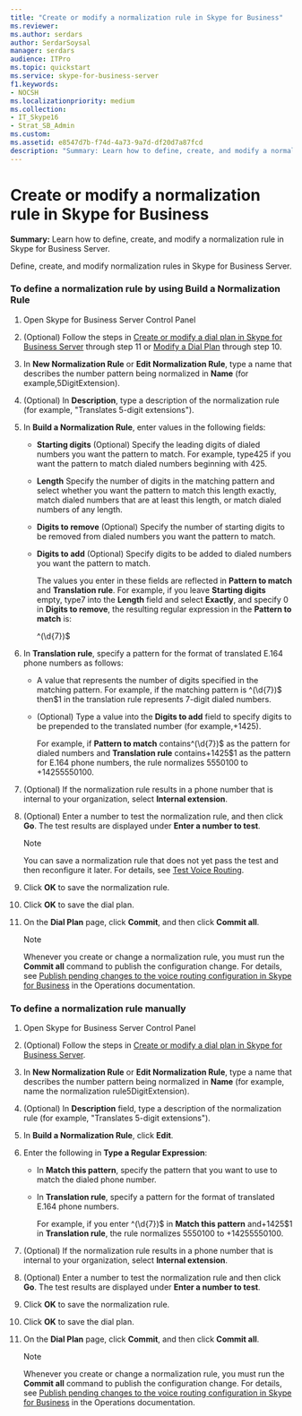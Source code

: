 ```yaml
---
title: "Create or modify a normalization rule in Skype for Business"
ms.reviewer: 
ms.author: serdars
author: SerdarSoysal
manager: serdars
audience: ITPro
ms.topic: quickstart
ms.service: skype-for-business-server
f1.keywords:
- NOCSH
ms.localizationpriority: medium
ms.collection:
- IT_Skype16
- Strat_SB_Admin
ms.custom:
ms.assetid: e8547d7b-f74d-4a73-9a7d-df20d7a87fcd
description: "Summary: Learn how to define, create, and modify a normalization rule in Skype for Business Server."
---
```


# Create or modify a normalization rule in Skype for Business

**Summary:** Learn how to define, create, and modify a normalization rule in Skype for Business Server.

Define, create, and modify normalization rules in Skype for Business Server.

### To define a normalization rule by using Build a Normalization Rule

1. Open Skype for Business Server Control Panel

2. (Optional) Follow the steps in [Create or modify a dial plan in Skype for Business Server](dial-plans.md) through step 11 or [Modify a Dial Plan](/previous-versions/office/lync-server-2013/lync-server-2013-modify-a-dial-plan) through step 10.

3. In **New Normalization Rule** or **Edit Normalization Rule**, type a name that describes the number pattern being normalized in **Name** (for example,5DigitExtension).

4. (Optional) In **Description**, type a description of the normalization rule (for example, "Translates 5-digit extensions").

5. In **Build a Normalization Rule**, enter values in the following fields:

   - **Starting digits** (Optional) Specify the leading digits of dialed numbers you want the pattern to match. For example, type425 if you want the pattern to match dialed numbers beginning with 425.

   - **Length** Specify the number of digits in the matching pattern and select whether you want the pattern to match this length exactly, match dialed numbers that are at least this length, or match dialed numbers of any length.

   - **Digits to remove** (Optional) Specify the number of starting digits to be removed from dialed numbers you want the pattern to match.

   - **Digits to add** (Optional) Specify digits to be added to dialed numbers you want the pattern to match.

     The values you enter in these fields are reflected in **Pattern to match** and **Translation rule**. For example, if you leave **Starting digits** empty, type7 into the **Length** field and select **Exactly**, and specify 0 in **Digits to remove**, the resulting regular expression in the **Pattern to match** is:

     ^(\d{7})$

6. In **Translation rule**, specify a pattern for the format of translated E.164 phone numbers as follows:

   - A value that represents the number of digits specified in the matching pattern. For example, if the matching pattern is ^(\d{7})$ then$1 in the translation rule represents 7-digit dialed numbers.

   - (Optional) Type a value into the **Digits to add** field to specify digits to be prepended to the translated number (for example,+1425).

     For example, if **Pattern to match** contains^(\d{7})$ as the pattern for dialed numbers and **Translation rule** contains+1425$1 as the pattern for E.164 phone numbers, the rule normalizes 5550100 to +14255550100.

7. (Optional) If the normalization rule results in a phone number that is internal to your organization, select **Internal extension**.

8. (Optional) Enter a number to test the normalization rule, and then click **Go**. The test results are displayed under **Enter a number to test**.

    > [!NOTE]
    > You can save a normalization rule that does not yet pass the test and then reconfigure it later. For details, see [Test Voice Routing](/previous-versions/office/lync-server-2013/lync-server-2013-test-voice-routing).

9. Click **OK** to save the normalization rule.

10. Click **OK** to save the dial plan.

11. On the **Dial Plan** page, click **Commit**, and then click **Commit all**.

    > [!NOTE]
    > Whenever you create or change a normalization rule, you must run the **Commit all** command to publish the configuration change. For details, see [Publish pending changes to the voice routing configuration in Skype for Business](voice-route-config-changes.md) in the Operations documentation.

### To define a normalization rule manually

1. Open Skype for Business Server Control Panel

2. (Optional) Follow the steps in [Create or modify a dial plan in Skype for Business Server](dial-plans.md).

3. In **New Normalization Rule** or **Edit Normalization Rule**, type a name that describes the number pattern being normalized in **Name** (for example, name the normalization rule5DigitExtension).

4. (Optional) In **Description** field, type a description of the normalization rule (for example, "Translates 5-digit extensions").

5. In **Build a Normalization Rule**, click **Edit**.

6. Enter the following in **Type a Regular Expression**:

   - In **Match this pattern**, specify the pattern that you want to use to match the dialed phone number.

   - In **Translation rule**, specify a pattern for the format of translated E.164 phone numbers.

     For example, if you enter ^(\d{7})$ in **Match this pattern** and+1425$1 in **Translation rule**, the rule normalizes 5550100 to +14255550100.

7. (Optional) If the normalization rule results in a phone number that is internal to your organization, select **Internal extension**.

8. (Optional) Enter a number to test the normalization rule and then click **Go**. The test results are displayed under **Enter a number to test**.

9. Click **OK** to save the normalization rule.

10. Click **OK** to save the dial plan.

11. On the **Dial Plan** page, click **Commit**, and then click **Commit all**.

    > [!NOTE]
    > Whenever you create or change a normalization rule, you must run the **Commit all** command to publish the configuration change. For details, see [Publish pending changes to the voice routing configuration in Skype for Business](voice-route-config-changes.md) in the Operations documentation.